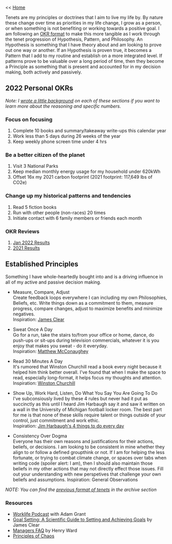 << [Home](https://github.com/dubrie/public)

Tenets are my principles or doctrines that I aim to live my life by. By nature these change over time as priorities in my life change, I grow as a person, or when something is not benefiting or working towards a positive goal. I am following an [OKR format](https://rework.withgoogle.com/guides/set-goals-with-okrs/steps/introduction/) to make this more tangible as I work through the tenet progression of Hypothesis, Pattern, and Philosophy. An Hypothesis is something that I have theory about and am looking to prove out one way or another. If an Hypothesis is proven true, it becomes a Pattern that I add to my routine and establish on a more integrated level. If patterns prove to be valuable over a long period of time, then they become a Principle as something that is present and accounted for in my decision making, both actively and passively. 

## 2022 Personal OKRs

_Note: I [wrote a little background](https://dubrie.medium.com/2022-personal-okrs-5138f1cb8a2?source=friends_link&sk=4f5334783e2570d9f431f3c50b4e922f) on each of these sections if you want to learn more about the reasoning and specific numbers._

### Focus on focusing
1. Complete 10 books and summary/takeaway write-ups this calendar year
2. Work less than 5 days during 26 weeks of the year
3. Keep weekly phone screen time under 4 hrs

### Be a better citizen of the planet
1. Visit 3 National Parks
2. Keep median monthly energy usage for my household under 620kWh
3. Offset 16x my 2021 carbon footprint (2021 footprint: 117,649 lbs of CO2e)  

### Change up my historical patterns and tendencies 
1. Read 5 fiction books
2. Run with other people (non-races) 20 times
3. Initiate contact with 6 family members or friends each month

### OKR Reviews
1. [Jan 2022 Results](/archive/OKR-Reviews/2022-01.md)
1. [2021 Results](/archive/OKR-Reviews/2021-OKRs.md)
 
## Established Principles
Something I have whole-heartedly bought into and is a driving influence in all of my active and passive decision making.

- Measure, Compare, Adjust  
Create feedback loops everywhere I can including my own Philosophies, Beliefs, etc. Write things down as a commitment to them, measure progress, compare changes, adjust to maximize benefits and minimize negatives.  
Inspiration: [James Clear](http://jamesclear.com/feedback-loops)

- Sweat Once A Day  
Go for a run, take the stairs to/from your office or home, dance, do push-ups or sit-ups during television commercials, whatever it is you enjoy that makes you sweat - do it everyday.  
Inspiration: [Matthew McConaughey](http://www.heraldsun.com.au/entertainment/movies/all-the-joy-of-oz/story-e6frf9h6-1111115440934?nk=663a4f3500f795d460097bc6a5bda9e2-1448396669)

-  Read 30 Minutes A Day  
It's rumored that Winston Churchill read a book every night because it helped him think better overall. I've found that when I make the space to read, especially long-format, it helps focus my thoughts and attention. 
Inspiration: [Winston Churchill](https://en.wikipedia.org/wiki/Winston_Churchill)

- Show Up, Work Hard, Listen, Do What You Say You Are Going To Do  
I've subconsiously lived by these 4 rules but never had it put as succinctly as this until I heard Jim Harbaugh say it and saw it written on a wall in the University of Michigan football locker room. The best part for me is that none of these skills require talent or things outside of your control, just commitment and work ethic.  
Inspiration: [Jim Harbaugh's 4 things to do every day](http://coachingsearch.com/article?a=Jim-Harbaughs-4-things-to-do-every-day)

- Consistency Over Dogma  
Everyone has their own reasons and justifications for their actions, beliefs, or decisions. I am looking to be consistent in mine whether they align to or follow a defined groupthink or not. If I am for helping the less fortunate, or trying to combat climate change, or spaces over tabs when writing code (spoiler alert: I am), then I should also maintain those beliefs in my other actions that may not directly effect those issues. Fill out your understanding with new perspetives that challenge your own beliefs and assumptions. 
Inspiration: General Observations


_NOTE: You can find the [previous format of tenets](https://github.com/dubrie/public/blob/master/archive/tenents.md) in the archive section_


### Resources
- [Worklife Podcast](https://www.ted.com/podcasts/worklife) with Adam Grant
- [Goal Setting: A Scientific Guide to Setting and Achieving Goals](http://jamesclear.com/goal-setting) by James Clear
- [Managers FAQ](https://medium.com/eshares-blog/a-managers-faq-35858a229f84) by Henry Ward
- [Principles of Chaos](http://principlesofchaos.org/)
